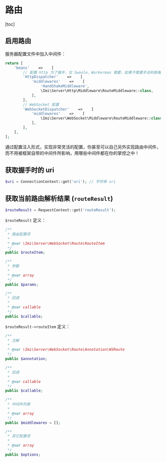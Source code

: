 # 路由

[toc]

## 启用路由

服务器配置文件中加入中间件：

```php
return [
    'beans'    =>    [
        // 配置 http 为了握手，仅 Swoole、Workerman 需要，如果不需要手动判断握手，可以不配置该项
        'HttpDispatcher'    =>    [
            'middlewares'    =>    [
                'HandShakeMiddleware',
                \Imi\Server\Http\Middleware\RouteMiddleware::class,
            ],
        ],
        // WebSocket 配置
        'WebSocketDispatcher'    =>    [
            'middlewares'    =>    [
                \Imi\Server\WebSocket\Middleware\RouteMiddleware::class,
            ],
        ],
    ],
];
```

通过配置注入形式，实现非常灵活的配置，你甚至可以自己另外实现路由中间件，而不用被框架自带的中间件所影响，用哪些中间件都在你的掌控之中！

## 获取握手时的 uri

```php
$uri = ConnectionContext::get('uri'); // 字符串 uri
```

## 获取当前路由解析结果 (`routeResult`)

```php
$routeResult = RequestContext::get('routeResult');
```

`$routeResult` 定义：

```php
/**
 * 路由配置项
 *
 * @var \Imi\Server\WebSocket\Route\RouteItem
 */
public $routeItem;

/**
 * 参数
 *
 * @var array
 */
public $params;

/**
 * 回调
 *
 * @var callable
 */
public $callable;
```

`$routeResult->routeItem` 定义：

```php
/**
 * 注解
 *
 * @var \Imi\Server\WebSocket\Route\Annotation\WSRoute
 */
public $annotation;

/**
 * 回调
 *
 * @var callable
 */
public $callable;

/**
 * 中间件列表
 *
 * @var array
 */
public $middlewares = [];

/**
 * 其它配置项
 *
 * @var array
 */
public $options;
```
